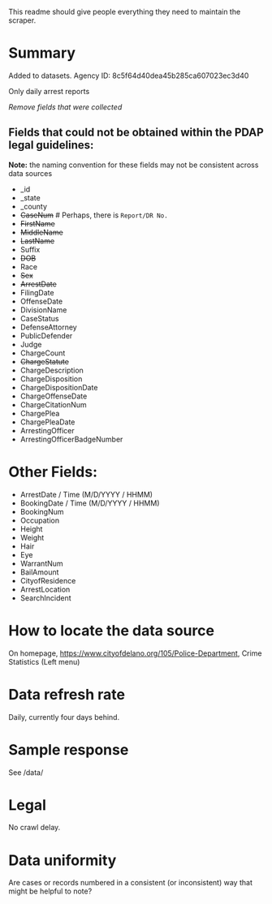 This readme should give people everything they need to maintain the scraper.

# Summary
Added to datasets. Agency ID: 8c5f64d40dea45b285ca607023ec3d40

Only daily arrest reports

_Remove fields that were collected_
## Fields that could not be obtained within the PDAP legal guidelines:
**Note:** the naming convention for these fields may not be consistent across data sources
* _id
* _state
* _county
* ~~CaseNum~~ # Perhaps, there is `Report/DR No.`
* ~~FirstName~~
* ~~MiddleName~~
* ~~LastName~~
* Suffix
* ~~DOB~~
* Race
* ~~Sex~~
* ~~ArrestDate~~
* FilingDate
* OffenseDate
* DivisionName
* CaseStatus
* DefenseAttorney
* PublicDefender
* Judge
* ChargeCount
* ~~ChargeStatute~~
* ChargeDescription
* ChargeDisposition
* ChargeDispositionDate
* ChargeOffenseDate
* ChargeCitationNum
* ChargePlea
* ChargePleaDate
* ArrestingOfficer
* ArrestingOfficerBadgeNumber

# Other Fields:
* ArrestDate / Time (M/D/YYYY / HHMM)
* BookingDate / Time (M/D/YYYY / HHMM)
* BookingNum
* Occupation
* Height
* Weight
* Hair
* Eye
* WarrantNum
* BailAmount
* CityofResidence
* ArrestLocation
* SearchIncident


# How to locate the data source
On homepage, https://www.cityofdelano.org/105/Police-Department, Crime Statistics (Left menu)

# Data refresh rate
Daily, currently four days behind.

# Sample response
See /data/

# Legal
No crawl delay.

# Data uniformity
Are cases or records numbered in a consistent (or inconsistent) way that might be helpful to note?
